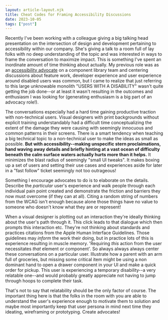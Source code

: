```yaml
---
layout: article-layout.njk
title: Cheat Codes for Framing Accessibility Discussions
date: 2023-10-05
tags: ["post"]
---
```


Recently I've been working with a colleague giving a big talking head presentation on the intersection of design and development pertaining to accessibility within our company. She's giving a talk to a room full of lay folks with no deep understanding of the topic and was interested in ways to frame the conversation to maximize impact. This is something I've spent an inordinate amount of time thinking about actually. My previous role was as an [accessibility advocate](/defining-accessibility-advocacy) on a component library team and centering discussions about feature work, developer experience and user experience around disabled users was common, but I came to realize that just referring to this large unknowable monolith "USERS WITH A DISABILITY" wasn't quite getting the job done--or at least it wasn't resulting in the outcomes and enthusiasm I was looking for (generating enthusiasm is a big part of an advocacy role!).

The conversations especially had a hard time gaining productive traction with non-technical users. Visual designers with print backgrounds without explicit training understandably had a difficult time conceptualizing the extent of the damage they were causing with seemingly innocuous and common patterns in their screens. There is a smart tendency when teaching a big technical topic to a non-technical user to make the ideas as small as possible. **But with accessibility--making unspecific stern proclaimations, hand waving away details and briefly hinting at a vast ocean of difficulty beneath the calm surface waters actually hurts more than it helps.** It minimizes the blast radius of seemingly "small UI tweaks". It makes boxing up a set of users and setting their use cases and experiences aside for later in a "fast follow" ticket seemingly not too outrageous!

Something I encourage advocates to do is to elaborate on the details. Describe the _particular_ user's experience and walk people through each individual pain point created and demonstrate the friction and barriers they now must overcome (if they can at all). Citing a random string of numbers from the WCAG isn't enough because alone those things have no value to someone who doesn't know what they are or represent!

When a visual designer is plotting out an interaction they're ideally thinking about the user's path through it. This click leads to that dialogue which then prompts this interaction etc. They're not thinking about standards and practices citations from the Apple Human Interface Guidelines. Those guidelines may _inform_ the work their doing, but in practice lots of this is experience resulting in muscle memory. 'Requiring _this_ action from the user necessitates _that_ element or component'. So always always always center these conversations on a particular user. Illustrate how a parent with an arm full of groceries, but missing some critical item might be using a non dominant hand to open a drawer component in your UI and make a quick order for pickup. This user is experiencing a temporary disability--a very relatable one--and would probably greatly appreciate not having to jump through hoops to complete their task.

That's not to say that relatability should be the only factor of course. The important thing here is that the folks in the room with you are able to understand the user's experience enough to motivate them to solution and maybe most importantly keep that user persona in mind next time they ideating, wireframing or prototyping. Create advocates!
